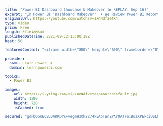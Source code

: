 ```yaml
---
title: "Power BI Dashboard Showcase & Makeover (▶️ REPLAY: Sep 16)"
excerpt: "In Power BI 'Dashboard Makeover'  • We Review Power BI Reports/Dashboards sent in by users  • Provide expert feedback and ideas on how to improve  • Join our next Live Event at https://www.TalkPowerBI.com    #PowerBI   #TalkPowerBI   #PowerBIPro  00:00:00 Intro ﻿﻿00:04:55 Back to Office HR/Headcount"
originalUrl: https://youtube.com/watch?v=IXnNdf2etX4
type: video
price: Free
length: PT1H12M34S
publishedDateTime: 2021-09-22T13:00:18Z
heat: 50

featuredContent: "<iframe width=\"800\" height=\"500\" frameborder=\"0\" src=\"https://www.youtube.com/embed/IXnNdf2etX4\" allow=\"accelerometer; autoplay; encrypted-media; gyroscope; picture-in-picture\" allowfullscreen></iframe>"

provider:
  name: Learn Power BI
  domain: learnpowerbi.com

topics:
  - Power BI

images:
  - url: https://i.ytimg.com/vi/IXnNdf2etX4/maxresdefault.jpg
    width: 1280
    height: 720
    isCached: true

secured: "gdNbQGKECBLQAKKDYA+vegmHzXk2274kSAbTWnZYAr0AaFo1BuzXPEkciUSLh7jxW/6LmNO/BP6AIiazYLGkz3MffTQUQrZ6hvIFXYMIoHvsMlmA3KVjIWljDb/QRobuoJsJF2TdC0EQOPrrwpWRxwOzrxCvYkURQPrnSxwQnj+7VCzmiG5nRoNIbx5orvV6GH6eAfN6vfqcCo+UTq1W1gxI/vsrCi5C9GBce1R2nG2jKUSywSK/IuSqFsDa/3OM4j6kssP1oc2shsOQ0rlgDT0XJjb8OtQ+SIKi9q2tiddeIW3bXLZdhn7ekfTePhcFUnAPXwXu2scFngYF7umg8KxqMnCW4kfvDKCV2MqPbOtUSlHkL0nHT76wcKst60rDqIhG2xGa4lvDo9pKR8FBlTuz9fEzDL0Dd9YfG9h4lA4=;EE+US1UTM7xAt8osz9q1Ag=="
---
```


